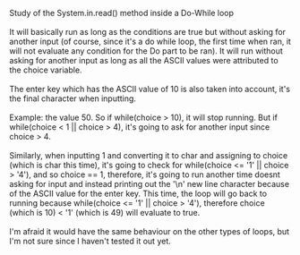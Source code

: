 Study of the System.in.read() method inside a Do-While loop <br> <br>
It will basically run as long as the conditions are true but without asking for another input (of course, since it's a do while loop, the first time when ran, it will not evaluate any condition for the Do part to be ran). It will run without asking for another input as long as all the ASCII values were attributed to the choice variable. <br> <br>
The enter key which has the ASCII value of 10 is also taken into account, it's the final character when inputting. <br> <br>
Example: the value 50. So if while(choice > 10), it will stop running. But if while(choice < 1 || choice > 4), it's going to ask for another input since choice > 4. <br> <br>
Similarly, when inputting 1 and converting it to char and assigning to choice (which is char this time), it's going to check for while(choice <= '1' || choice > '4'), and so choice == 1, therefore, it's going to run another time doesnt asking for input and instead printing out the '\n' new line character because of the ASCII value for the enter key. This time, the loop will go back to running because while(choice <= '1' || choice > '4'), therefore choice (which is 10) < '1' (which is 49) will evaluate to true. <br> <br>
I'm afraid it would have the same behaviour on the other types of loops, but I'm not sure since I haven't tested it out yet.

